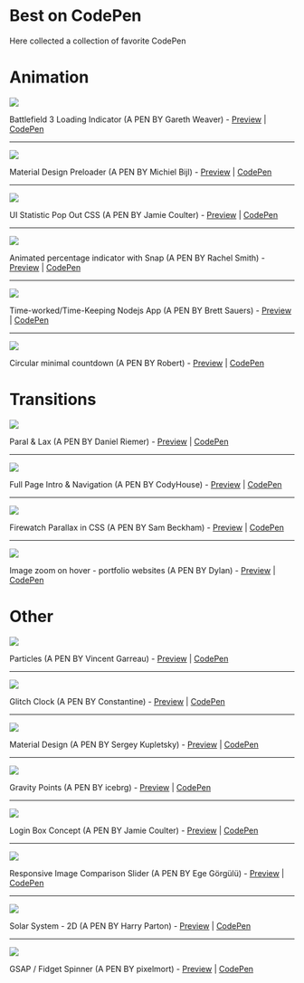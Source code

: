 # Best on CodePen
Here collected a collection of favorite CodePen

# Animation

![](https://lh3.googleusercontent.com/9v88r4sTJD2Na5j9VjXIHAC_lwAa_XTaAlTlvTvtOTUjwbvtN2A85mVlf4pdnggUXFmX1O1blUFlqjISig9CDyhXfCEjrOB4p5H6Qa9g-JpFanjT7TJps89W45VEQ5t1tuSBpKoQJ-D7gyrXpNfkAymwE52hBNmYESKqaAea9fyz-uz4YBs3PjFuN0izsSKYrZ7vO_vzvWW_sC3UGw_zDOLFAkhxCyewY4RvRFThi9mHwBtTe2SA3dLVerQjYI-tEZoq6t8cJFkZJF-mcWzVPd8JRjIH9uKuvM5YsBe-OO6U1XUj4zplsYYpFhMXVU4xTyfCBKaMusudGkasrzSbM79E7EA0zNycHTbSADNxAWsKrM7S0Z1vh_ghtmPsVx8ltJv2CwBe_3V7ZHByYM4ZLXwVlTMxNHIUeW1szSlXG5NWGiRUyOvrf5c2dQtTTMITDnc7-bu3sWDK0ogr1JqXwdspGOiLyEwy02Dy5RrAzH7VrNvfUSeW1YFNz-70AFkFe1Js7eZrYsPGMN_u0-CNEd1bWYFiY2x6TGag-HfEEMnqVcZWzmxlWQqeSNc9uC61UKoGX_dxNZbDK9oUQJmOs-sIFLra8e3HhlfipbT76ygm-C9ybA=w760-h450-no)

Battlefield 3 Loading Indicator (A PEN BY Gareth Weaver) - [Preview](https://codepen.io/garethdweaver/full/zdElu/)  |  [CodePen](https://codepen.io/garethdweaver/pen/zdElu) 

---

![](https://lh3.googleusercontent.com/bH9PY-YcJjdVKqvftpW6TYsQmWG1zDyRXjFEw7mlA4DnDxQcg6rpoiAKM3ogLJqNUElGEBIbDWuJPrs-Dyj69PRWtHMdWUIWD5Wn9A3eGzd5cUBjunvNoxh5vgeYBvsGA5a8gKX198OrN98aZqHYNH6r8hqzPnjIq_mu4WWRTdkN_yDO3G_h2UNVsLk_QX40QePfzXTVlvFENWCivoQnQn0ECl3QA_Bmw50WYxjMckj6wprpBAKguQjTv1LkjjqvC02-Uwx8pyRWxCmV5bcZnjK-zXripM618c2G2aHDT2oMWB3R5ss4fSqcmLdzrM8rz7dA_xGyeP68Rg3OlsuNNo4POm6kPNRI0x0HoEOHIgUc7GJGoF1IYQiax-UD3LaFgFCap9h9_ICw0qz4dreJiALwhkqr3KsdjwUYcGJAVKQdPnasSMQdI-UCpOB6vzzrA1bV0n4s_EeiY5fGT7a-IJ-sZcf-rEAcQvLdnxGl13ErjjCdUjHr5S5kB6MTQkr6cnihye-nTj9bzixmTp4r9PyNiZxENsj3I3MovqHtX3UdaUZX3vC_yqjJqtXfVM6MUOp6NiSax7o0xZ4y07wRTgzLgZcYaqQ3IEhNowCrCzYxHbUuHQ=w760-h450-no)

Material Design Preloader (A PEN BY Michiel Bijl) - [Preview](https://codepen.io/Michiel/full/ogXrBX/)  |  [CodePen](https://codepen.io/Michiel/pen/ogXrBX)

---

![](https://lh3.googleusercontent.com/nWlK9-xpCyBuTGgMJ_hKt3OD0vlcYfdHXJ7WglmYhzKbIewBMuHKRZk4oK9pJn26p0Iwmhr0ZEsCh_RrtMzrSPtd0mcrKv8dVdYTytmDUOBmmHncCj5V0Qom9uGb0KlQ9GuP3zrG56aAVBdLPsXa8tNk4dd62IT7c0Tx6CmUH40_l0JFkeoxLo-QwtJCuLGkRuTUDvA7hhw0Muf2U-ZrURejqHJtxCebCdWgZKY93Dy_jOz7REROcgcWQE98_YtfVK-V2gmuAmTPs_besl65kTrjKgvBuJraTPUJAV4HqymVV3ELYcSkDi8RV2QPjkdgo-C-qvsN8Y0Yd0rqM8eNAN0zHakYutrXmGX7c_4GKL4HJV57pQl7wJd9AiY1L7Cw-C8u7IdqtHY7VH-4aAAMBog6ACvDrzqSQ1NgdDb7E9ugPYw39OnfthFfzlyeXaOwEQGPGh0XL9nH_GA7sdKduOKMrejiU8wl0YyG4SZbZkWLZu_sRcypwdtciE5ZzRzyNhR5v-8-sIrczw9tg1Jwc40meY-u8GyMaxfx9Jz54pXRl-SmA_GZoQUcJTFNUqDUR3vA4dsCfbkHK39-arXPFEg26DZ2Happy0UQoC2Hc4yfAyrGZQ=w760-h450-no)

UI Statistic Pop Out CSS (A PEN BY Jamie Coulter) - [Preview](https://codepen.io/jcoulterdesign/full/jExQGd/)  |  [CodePen](https://codepen.io/jcoulterdesign/pen/jExQGd)

---

![](https://lh3.googleusercontent.com/KfOmMRC8V0-C3NqOLkG7E04ldHbMnSckMeRpnB0ac5LC8jDSuslzpv88-xeMWtaaTyN9zRDxiZsMphSEKBaSEHd9XEWUx1_vkEONJ3LRBET_tBGLMe3pQ80dVZ9X6go7zdsa3YdVvWU8odE_Z1hXJiISyoetSHhoIg-bfn3Nrbi6XQZKtIG9N9QalZrF81jEWIUmRnEkIAUWACRXiqYDTUY6oTtIser31ZZVTZfnShZT-vp_p986sDVXLfd4KiubJsiWm1n7KeMulI0Cl5i4CjWhY6n4PP3Ryc3qx0x6DrAGwPMtvY-0ycrXtnrRM3CKZHP4-b4wAtbAfpdUCYevQT7dw9DcRhk2JS6O1XJsgwnyOEOuxrsOKYJATL3tvgf3F-MsMDKbb1PiXMgfWV2xEhHCBpnnZD8AVKHayfLnwhv2EFfOxucvIXzfGWarL9nqx_zbJtxOES3e1F8eQP6sIGjok1C52WsKKZcQmzl8kZ04NU1fw1kWHKLBO574xZ_lslNmJyQbN3czasV31ENU1xwkZ6CDB442Km_KReotNpzp4tbhbCI5-p7g702jW9bB51LvMe0Za-hPfX9z1FAuoX5qG7jecUTxgMm5qHHRdSpx3bzdhA=w760-h450-no)

Animated percentage indicator with Snap (A PEN BY Rachel Smith) - [Preview](https://codepen.io/rachsmith/full/BqpCd/)  |  [CodePen](https://codepen.io/rachsmith/pen/BqpCd)

---

![](https://lh3.googleusercontent.com/HFrLs9d7wAXrVkaqZRh0C1Hk-RZkdns4ruhy_Y_OQ-UEnXWIwFffwh0KUDBaEi4AgNtmSuaKXmMTx9DylDsRLJMIB6x0iDP83trUINKWUxbCF9GUU4hQxUj32o9RUfA2lIQXC2KLbAzQthpYJBXoBVChCZtygjr3qiCCzHWHD-Pl49KD-F9bIPufnz-4jB8mWSDkdqj8ZDghh_BQubrRZ8nwPKQdQQRp-oXDAki-feJBQKbuvM5UDLWKaqUiiRA3C0mV4yZGURAdgtwLzpQcyoBvH--KCj-V3o4buRbgG7JAsD-FuMKNXv9y2fe0KVDJ3vkGprXqV9Dtg0zn-hKE88EYte5ag9j3vBJ44n6H34NvTMIL3wLgWWVJliq9rcIugrDqjZhtLacdIwDpYiPls-ot-Yaiztw0CBMf7aICOcOa01y0oW6jZ09-IV-C6Ghr7ROD9eQS6KIz23OGNVDboe-2koCde-TmA-FxdmFm5umwfQcNQiLlg1BkJrtZRnKnkmntmGeYRk8I9_E_vbCLtGV46_VgS7zUadcnC-1RhsNbWNI13M5JV4fPHXjVs3UaQBXIYJDaW5X5LGYGUklv4CO2WIDnyCtEbaZc1gr2MBZuf73lNw=w760-h450-no)

Time-worked/Time-Keeping Nodejs App  (A PEN BY Brett Sauers) - [Preview](https://codepen.io/thedigitalhawk/full/IrkBu/)  |  [CodePen](https://codepen.io/thedigitalhawk/pen/IrkBu)

---

![](https://lh3.googleusercontent.com/irGFUQroEVYe_SL2koYzi0UQJQ8WGXER5e8_njW5GTS9e7g_MibMLLmkKe24-O73ZMvyqsn_1DmL2-r1sabrQQhRVG3mIOi580NcXODVO_2OtcpgLMRzH2BtkANSUFYI5Pt3_IBk0c5PXyF0tvb7onWrPaGKMyVCGG2d_9BQdtOup6V7i-AyWoSkScfjsVWqWi5SLaM2NU4hgN0pPD3TTZfi6ZoNlLfcaGSqrb1FMqizdyAViJXjBkGzTVPvVmskXzRrEIhMD7lva0jR-nUIM2D-WMjr85b_3OcGGOoaeHwWhzfVoHKXpQc5A4xmz1cSoKmdZrWSHyFw_mv2p6CPYNYRB-3nygt9g5xP6UE3_r3lPHJ3aBYLcVjX9Qh2tXleQExnmyEE2iyxBhkosM39WLDxc708bds_X8BO7glB_13Nd9DYyggBZZGPzCOoE4mPAwSK-_L2anA0HHxB9cjiKLUYS0WN4Uu9rPx96veq5JQWkSK3IHswtlTPMztdAJsbNWR4TZFd1w5RUgRg8eZKPEYuvplGirZO64DvDvhh21BB6xnmQfLnPqDlgws8CvgSXlLBx-ws0_sby9TOFCbD0KcUiCLYpS8oMDCh-OvyObqS150Fnw=w760-h450-no)

Circular minimal countdown (A PEN BY Robert) - [Preview](https://codepen.io/rendro/full/qazCG/)  |  [CodePen](https://codepen.io/rendro/pen/qazCG)

# Transitions

![](https://lh3.googleusercontent.com/QaLnmfFjX6x56OFtEQ-4TsRTVFOr74G87gKPuA5yuGGDw9t-a47vJaUUzhp4wJB4yRqvJtLO49yQIr-3afCQOajkFSXEuKXEq9STQ7jamsYKzibXbi_zvRjzv8mZzjdQFkl0dp5lLu6ul_bBt1CyPd1zmh2hcG41ZGlmYUqPHHvq8CEvbqkZ7bJkFuSNOayMhnMdTy607fb-fFCTBwW0horagIhUb873AaXwMqBl6dvblMQMudj1sox9v7nZSEH7_7LiMe-XRJK4kurD_3mLiIxz-Aol3FIjNz4dhDP9kJys8MwrXZvHLOTC2k4oT0N2IaqyrpfObxG2LSwevnq61OQEh0rVq7ZrsdGjf3Q2j0SM5cQdhq8ghy6zNdm9bQhAWCTPUGOox8YXaYdu2lX23uISG9Ep_uLt3KWQ_ije7nxSrfbV1pulCdcvte0ndgYfMjeJtxjGOwe1Zxap4pDYSTpY8Py9r4xQPjxire3d-LiPBjk1t223hjV2U6-Qo7SX7Wdq668lJc_y9Bykjlz5UbFZvTtfEzcoP1GZSH7Os2ryaGXcvUMkFxucw7okp3XVcO9gSTqleSfuDz3S66eAcxFRB_owJRM2EiFlQoPMWvhSge-nYA=w760-h450-no)

Paral & Lax (A PEN BY Daniel Riemer) - [Preview](https://codepen.io/zitrusfrisch/full/bJwhk/)  |  [CodePen](https://codepen.io/zitrusfrisch/pen/bJwhk)

---

![](https://lh3.googleusercontent.com/FlYOaGLp5b3b8qdg1L5CNUA9DJRsfq2LnFk6HFM4vfSxWtUxAsxrIL_x3xjsfClqpUh8_yvj5kdHdMoYDqUBA4cChC9KherYnxX1uTPj2jmAetrYklqrb8PdlL-0gykIX7WA3HjPnz3EI1ykZwELcw5cY0yT8vSBS5ZOkHnbZm8WK-EqdMcq-O7VLQ8DGkCacxh3pxiWMugn76fEMlBDuJiCO7tmYG6m_NynHhmz8cMwDEk7fII20USA_cSmMARi7fl5H5e-_qQSLalR6JpL5Wv7DtBIYzAyOz9fAOsigATlxNTyMUX_F9eEltza_tdCU-UbxPEbBGmAqi5aBgQduBfuTGKex6GJLeHE3bSbzQ25XzxdxSzLH-6BESAxnyao4ic2QmZfuW6gONkIPQqLvVA8iGeAauXaRFs4gCaWFG82XRalyrLBofvDk9vgVP3Rq1IIgdZeXzSGZ3ub10GtgNmJ-Ln32NwivtTnHR6KM7M3iz5fqYqvojF7DSM3mjG_rgx-1dMV8LbyVoSLAPmUCEM2VaundXI38fKvQkvljezVDSEw0PKhRdxepZcSGo_cRqIMMjoPXpjW9jc1jrnSmkvOoTVq_tOlIizfHr__7qG4otpHSw=w760-h450-no)

Full Page Intro & Navigation (A PEN BY CodyHouse) - [Preview](https://codepen.io/codyhouse/full/jqomk/)  |  [CodePen](https://codepen.io/codyhouse/pen/jqomk)

---

![](https://lh3.googleusercontent.com/tQRuq73E5tA5MmtsCF6931-RVlS6Y95QUWxDVmj1zRorufJwxx3Ror1VHHwUXt_HuMnFsz5KW0ukZbT3N8bFR3-c4c9LDYNm5DZGwnsWgodoD3SCpwXMpdpE7ybCU9GEtrgnE30kAfnMo3z4HQkSeUsv5VVvrPtvI2Vwpm84VIL-DuK5Q2Il0lOgBbqjoqP23TbxgBxO9fy-rS1NpYE_EzL3I41wSuNUuGyfh6QUxI5FWoeEy2hK1KMP7rfXdHHvwI-PUlPyD_R-76BBSEM-93DiEeFcLP0AnWhyaCg0S7wCbv6M8sMj4ix06vMx_m2RXb07VHRTNcDt7ls8VhRUSXjmc1Fwj4HlgLypcNEHCJzwSSYK_lRatyzcRWZpTno5wgZaV2TDQdrIc9LNlWfcGNYBPSSEfYY_BIkHu3GWc0Ue9QvwZa4KQ39lKet9P_S-0YWp2U0pnTUphacE6SQckI4O9UrFIdR9JQxu6iGsbme4MAPFgDg5kKsb-iEGtsyDr8kOEXzWQqV3p2mmJpwgWsMsLD_1yOh7ZR-bnhkrPpCavpJQmVQkkkRqQ67CvwEfXDM-0oa3MPeN0e4YLB2I642lbaQ31NVgCLj29a4_yQseb_e4bg=w760-h450-no)

Firewatch Parallax in CSS (A PEN BY Sam Beckham) - [Preview](https://codepen.io/samdbeckham/full/OPXPNp/)  |  [CodePen](https://codepen.io/samdbeckham/pen/OPXPNp)

---

![](https://lh3.googleusercontent.com/Zq5GXbsaH0KCp334zVsYECSPTieiLwcXyOlEU8hOdkHMt0SdRISnx0thpAE5OsG3a4t6ark5KbVGo-6Bf9FNGJY0BozSI-Jw0qy8IZ2vjBXG1KSJJyphjsZdGIaAh5p8owMJDsexJv75isjfAyAQrUgRUNsZ0z3gl2jfiqbnrdSXz2MWKrZtzcTXMNTCLxc1GNrnEAbkLqOcBpPnuq0HjezNTTPBgTDlTtn63RwgbseuLVjk_7Fs2nZKrRrKhw6RWydV0BzjdsmPbApGVj7hQvx7Wcix_COulGoaOWZ4BhxkZh9j5VyyL-c0Al34K-FJTdV7UUkjwf9VsFwnU3nm6RlZTNJO358_CWTUOoeN6ijCc64Vo8FvkZgQ7aeSqacG55PCIbM4JIaGWk0eRHshUpBZ-dMs1J_HzHctXAMAmSpcOLqmWl90XEutsM3HPYZIqtHw8KVrxTS_pDMaLqK2wNSppRmpbELfKJIrsudKOhrfqV8nHiDb0fveHqVclTOrQhVEevVCXwg8RufcG9QRb1bPP-1z5v-Km_qIRgYJWYMseG8TsjRZksZJPXyDT6tmcXBgQ2CuH4uMtmUdY4Lq0oeGmkQ0rjzAWPM9B2IGohxvsu5cDQ=w760-h449-no)

Image zoom on hover - portfolio websites (A PEN BY Dylan) - [Preview](https://codepen.io/dwinnbrown/full/kXEEAa/)  |  [CodePen](https://codepen.io/dwinnbrown/pen/kXEEAa)

# Other

![](https://lh3.googleusercontent.com/eDpuPASSyWLgKEs3hQbQ7DtoYN7BbOP2Ge0SpDbDHvLEV3daBfzpM9Ly0IlFHNgMTemVSkEdMePsk7Tyyhr-WB-FpOIRXQ58LU3Axr1Zya2HeR-zooh0jB0bBfa-sZkArgO0k0it-Ab2PeGHeLL9Ix1bfPc2eXoXylsJahE3aaiIGv5fJJQRm2uos-qjlUoDxMiCM7KNiUJxFg1sQKWf_Bh-tcbAKoUHqHFSc0mdyUOD1vipM7uPL3Tfxshdnmqnfxb8WfizInqnWy5TTv7sC0vNuOWaJUDp4EqBq44mTP5ejWAE7540sV5zxOjtyXmwHvLoJWDIlj0aQmg9xj8SCh1lmkDOVUjknCwFsDC5HJs-V2gC9jblgB2frHcqUEEYmr_5_ZJcfvieTPgB52Lgke2tUOIxVp6UogD2N4JR7GHsGVMbFRw9aYUeOD5LGZGQEXgOR2bikRmonFzdEvd37T9wjshWUIPMsWbxu0Wr51OETrcPnmTeYsw5iCbZkDQ68um1TAmqeD091W-vsNp9D2Ubb33oGr90YzneIXYIFb7GnNvxGPCAWwerENNSsUHUceLeo29H1HVMLPhCU_XRoShWwK0ZDY_PL4ettu2M5EvrEmrRMQ=w760-h450-no)

Particles (A PEN BY Vincent Garreau) - [Preview](https://codepen.io/VincentGarreau/full/pnlso/)  |  [CodePen](https://codepen.io/VincentGarreau/pen/pnlso) 

---

![](https://lh3.googleusercontent.com/c-suYx2ey9KDMzelgiS6fu6w8MtbZsGaKmeUWQdZgsl_qQXfyIcZNfh2pqM-S62s219hw_72eIuENtkMpUKUhpCy_AEKrW32Fw6_l3jFESgWK-jEl6jVjrghQpp1byBVFtF9CDpESI4YAJzLjd32CROVmCRmpbU5PKSsDqAY-My7Y84Yx_BcGobfzN518iIH2fldQWolDmW5SDhaT23jEAlck_HnN1KhvMBxLnkqpfY-81im86Ya7Ne0-RK73l_EwOliiAuXdMGj35SvevJwg1p9c7eorc_sD47MDk7YfO2Odx17RJ1_6OhpMogIP8ofXr5m6X406CM9KvC9lC5QxrOl6jZC8aeGzXJK99bsEqVvaKU7XwD2d3IFGkxvubvRwaMzFrfaflsfHfvZrq2O1Kr17CGhPZce3jV7nJvopLs0ii1_N5Je4Sdny-gu3Ie5owBX6xZNRXLziD2lhTaJb0Lekipfhwwo0jjwN-EMLeOeff9pSGMVyB4UN9_o89zGyeaNXrWg9by7QqfqKlohwfTCerjueeuRD0y8Ct64smbornJHUNsCHgQzTXAG4h7bG6GYyQuHXxvms9Vv8SIVxNenjIHgwIk0XygTH7aDf0MkdAbODw=w760-h450-no)

Glitch Clock (A PEN BY Constantine) - [Preview](https://codepen.io/dats-wassup/full/FsGtu/)  |  [CodePen](https://codepen.io/dats-wassup/pen/FsGtu) 

---

![](https://lh3.googleusercontent.com/cGrliS-Hw6VtDTIgOBRFcbcmPK3_Ta4amvu-IeHnlOkx-C9-Oj13nzPD2D1xuCM_ioUrIpffFQiEfB9Q0sf6nADxMMRgjRCxAcmm162An8w6CKdX4-psy8e9Ds2JZsFhz5IKpoEz56y5v3SA9AnDsj9FRuszxblUHLfBRU8eL8hdsWta5uTTYs6mTd01qieX3CUqQsJ3OyW5xL6XtV8_ZYxP6Qf_7-8Ht227Vu8LeZVRYJ53hZqyT298MzIx6sPPOzLkFrl1N3CGdSWz2he4BH25qbChRfB13U6rjSgelOQGgLDguV7t9YWce1-U4-cb4FZHBDxlVQgK7xKwngvsmbJD_sBwCiAEJOUSMRfUYCRp7H6SyrzjBfdSaZCNbgg9FUMxDMi2_KIIMv0OV6-cNNXUlWxO0G5HPPWLR139kDXYlbeq6ii5IxkzRnDsDjL818Y80_rT3XhgU_4GrajWcLzW3p2Au7zc9o-49mpmabwC_4bJO59FYuYSvqQq7R5_ICriCM7SlM43-OV68AJh1iu2sCexm0hrar4Sbj4vAfiNUd-F6i4xLQBKFjtSDmepeeA1kaGFidmQxXDa-hITvsDZpUajY0OHAmCU8lQGfq4CGHpZ9g=w760-h450-no)

Material Design (A PEN BY Sergey Kupletsky) - [Preview](https://codepen.io/zavoloklom/full/wtApI/)  |  [CodePen](https://codepen.io/zavoloklom/pen/wtApI) 

---

![](https://lh3.googleusercontent.com/r4rPE2Srygqe0Bd1cH3XgoObyZ5ZDZSiVeUbDMJIPrvBiwNK2GICv5QpvupWGCNx_oopWhI4CkycCM81YPmFZyMZf5Ht_4TE-GQzaHA5rvDA7NgNLT_vgUfsbHHxMDnWNJu8842-O_FBin_1BufWYYTeKwfx2W7rOg19BQrISgLGuyAd8lYywikxzFkgpQRnq0Fxxw7TD7WO2a7-gBSvxhF5rO3f7HFJ6jYjDGUVgoGMOsI3Qn2qjz0muGjAMxQ51xV0Jl9QZOlVrBTCCscmIpL3efa03MXfAv4PUxo1bU0vsHRC9nW5V378lZ85kOYK1C30EmTb7Uk-B5K3N1yflLrK2VXVpT-eBzVMwSvCe2BZZoVQamGwXrut1zdaDjvF_AxzLQWAw4Vj6urD0WjVgZbDBah_9r9eWd1jzScA6qZoYuGSPLjrKW95nEIigc6X2D4ow6kmt-sD2aLw2LTULW3K5BCrdzU64KC-V-m4MvQauIPT4oajAF-2M_1TL_qbqa0rQFjWSpecJCcn4xsvFszlNAMHt6YsuCe4XIBnYLdDMg5w-m_VWXMAbUfsrA74n0fiOPF_n6dsjmnjxsIWwSJxlsYJ3t0xRS36MLicu8Nb52od-A=w760-h450-no)

Gravity Points (A PEN BY icebrg) - [Preview](https://codepen.io/icebrg/full/qEyKYQ/)  |  [CodePen](https://codepen.io/icebrg/pen/qEyKYQ)

---

![](https://lh3.googleusercontent.com/qiZCzsK0G8hXsch-J2N7FUAjY3bXhpSejuS91VkGEp8CUaFkqQvXmE1LlXN0NVlv30K-K9rUNfIBWxyDVsjQHro4b8ow2JiZSTJDfG9tCGj44d-eQqxe0im8oSkqLkKFO050kH1jLe_Jcv1YZzfQimixNEM3DiHoXpVmeBSavnfZm0AKPhSLI10Kpc6mWOBFRc4V60A1iIWG90GvN2Zg2wsZppE_ENuQTeP5t4iT5ohRiH3QVeu2kx46X3-48V1PjuPTNbGT_5OO3h82v0A7FPsEimWG0ZNT7PU3fPWBmaeVv64IHAVB6_MzTT9TarF6_adgQhzqfqtUoBYCmFGYT2exvHStatksQFJ6ILK7PyacvaHxzVyD3y_RqhKakZPPRBRhICVD8t9N2qfT9CnH5B8zuFe9Gl8NhtjVvR6-njSp9kbqZ_FkG42VXZOJ5B5Vd8wbxERDGD8sQeyFN3O24AJt_VgbfazngBGYG2x-NBDWFoHMo6vkQNo0yHEzPjC8FV8Si9ToP0BrD-xjHdtjAPXWoDcfakUoRjVGZOgWiqn4lsas15QY_WvrhSPM8ojwLh8fAhQRRAjDSsfiu-j9EVd8s2wwKl2P1G225ZsJivxgTgwQUw=w760-h450-no)

Login Box Concept (A PEN BY Jamie Coulter) - [Preview](https://codepen.io/jcoulterdesign/full/azepmX/)  |  [CodePen](https://codepen.io/jcoulterdesign/pen/azepmX) 

---

![](https://lh3.googleusercontent.com/xTIf0B8Hlu6ZVrYeLL_VO8NJ5OLKFBrNw7dve0JKxKohMTPqLnaWrNajDf0wGVYm22sxY3KyIPfPx6ic0l5LjcHy2Pyu52bd_H7xxVjv8EpZYjeHDTZc4qlAW-SmFcHZB_R3aVVDEXiTMLPdp7REHSTAEmh8G45qN3WaSBMp60vS9cmmUDKuyqig2b9e0z5KtyC2vPvJ4ESGa1-8C6DjpQCOkUBhSBKha8d3F4PwNCIKmGfSOmwYVRkB2BMumrWF_eSyjew1swfw3AL_DGFIBrCdBcvlEP3oRjfGCe1yTXi1mi94P9p7aizu8TscAp0QpG188I31EaQFIrGacYIiUP0stOwh01aZjhzbNz2nTiZSx_Lbm62rJ3KvFSKdaJHgEpeUvj6bYD0AviXsnN38vQHuRcdN1mW4DPa_1TTJBSPy0xEI89W6x0suCluJOJJ800HB7KuKwwFJ8Rsn9xKlJeVfc4fUaACejKNUbOOZ439p-3dmCrcjuxv3KxNbWZ_R9XiHnuqaTe0GZFk51hsNiyRPRdFY0We_Kb5usamM0SoGmfaUwUhGOoHXsPT-cD50RLtjIuErMKmW6PzQNbm2-QRplr9KbYDdu0CTXBhslBHCjgqz0g=w760-h450-no)

Responsive Image Comparison Slider (A PEN BY Ege Görgülü) - [Preview](https://codepen.io/bamf/full/jEpxOX/)  |  [CodePen](https://codepen.io/bamf/pen/jEpxOX)

---

![](https://lh3.googleusercontent.com/ViCJdnA_zzKLGJizvLbDEJQt8ulTkj-kzQ1OF68ok_Qb_mLIj_jpUBcSVr_j5-3ctMz4Fplq7DGvGd4_sY2PXvnZ3JOhE5t2yadDq7GY8ZdiV0-zwoG361JmEI06YaioArffot3AsssU-43tGePu8S5_X0-VNny69uFqjJkwHU05MCOc3MtYBFA88TqodbtATTvUhkNq7o3RRw26REenxIriVkg1a2mwLlKUoRY0Dxs-5RECpLBMDxuPMTEiqIya7dJ5wcm1DDvJLH3_VeiU4X1cUsFao2y1nHOmVJDmUZrZAyM3HdzoyU_IuQeppKy-oRLgI9Q8uOXOvRjuN8DNS8KMuVjjcCF9y_yUABRjppov2gj8o6ALx5Odfsw8wZVHm0F1-ApDnwxOjGumQ8rTz0-soKqqfjm7rrpN1EpRvvXAe8sZighAW1exchRQ_Ekg1rP9jigxK-zWJDpzc9t_KFvKRj46RBMpWb2Ty15KB-zNd3vy9kWVJHEOUbodovv_s7Sd_vwdJTo2BW3jQO3gZ0I-doC305WfzUnil6_s3JpN6LggxjJrqVQGOASYirhLH7e1bY28ZZGoCZFS5waBXrPt8SkBoSvrySviHZp3hRl8z5ukTg=w760-h450-no)

Solar System - 2D (A PEN BY Harry Parton) - [Preview](https://codepen.io/hparton/full/pbORxp/)  |  [CodePen](https://codepen.io/hparton/pen/pbORxp) 

---

![](https://lh3.googleusercontent.com/Du4zjbuq4nFHr7ZMeyZ5Ow1U-VLmi1vPT5RJXufXkHAWzTXOXcx2jaucWT3W4KkklpVCRr8CHYVoLAq5gVVYy2JiGaqUmgeWn2pEkCkQevJCBBt2E_jQ2j4Xp796Q2jLJvVERwqxCnyJd-iyS9RuI5fMu4PR9cPfNGAH8pIar0mhES-WJAFBSfv2U-34tMzB_rDX0K1oUrJ_rboOisNvfJPMKFVvSVEM_8Rik9kLe7wPH6Pik5ct_pWvNmosjZjoys0bQ3r4bMA-cwGfwESX_dddrvQzwS__4OuiZsdbUIMSCZBsudOjcNzBilyc5Yu_PogNRNM4X7V5gi_FGYctqTIuTTWAZCLplsUqMddkAij_m77xjYWT0RX3XK74LSW4Pa62PTsSFdegBet2fehqM7TqSAX-XT7HGj1ctnSAh656uxRzlmCwYFadtiz2d91sH-aDzSSxSxcRNAYhCvLvC5RU04lrq0K56ey5xRZQ4XmRUTVYHMrmbzBz3IELMT_SQr3l8x_WYKWOWXHsLmUiJz8BevKkfOfnST3fTkCYpwoex7qNhzAkDP3nMOZ87StqUZ4KHYH6ZofozicihRhtm-AVP0_mytAY-H73mJwF-i9znKpFdg=w760-h450-no)

GSAP / Fidget Spinner (A PEN BY pixelmort) - [Preview](https://codepen.io/guyom/full/rmXyvR/)  |  [CodePen](https://codepen.io/guyom/pen/rmXyvR) 
